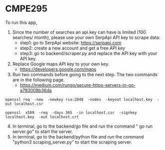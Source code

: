 # CMPE295

To run this app, 

1. Since the number of searches an api key can have is limited (100 searches/ month), please use your own SerpApi API key to scrape data:
    - step1: go to SerpApi website: https://serpapi.com
    - step2: create a new account and get a free API key
    - step3: go to backend/scraper.py and replace the API key with your API key.
2. Replace Google maps API key to your own key. 
    - https://developers.google.com/maps 
3. Run two commands before going to the next step. The two commands are in the following page.
    - https://medium.com/rungo/secure-https-servers-in-go-a783008b36da
   
  ``` 
  openssl req  -new  -newkey rsa:2048  -nodes  -keyout localhost.key  -out localhost.csr
  ```
  ```
  openssl  x509  -req  -days 365  -in localhost.csr  -signkey localhost.key  -out localhost.crt
  ```
4. In terminal, go to the backend/go file and run the command " go run server.go" to start the server.
5. In terminal, go to the backend/python file and run the command "python3 scraping_server.py" to start the scraping server.
